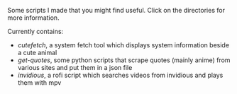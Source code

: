 Some scripts I made that you might find useful. Click on the directories for more information.

Currently contains:
- *cutefetch*, a system fetch tool which displays system information beside a cute animal
- *get-quotes*, some python scripts that scrape quotes (mainly anime) from various sites and put them in a json file
- *invidious*, a rofi script which searches videos from invidious and plays them with mpv
